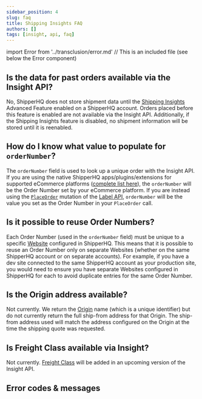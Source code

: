 ```yaml
---
sidebar_position: 4
slug: faq
title: Shipping Insights FAQ
authors: []
tags: [insight, api, faq]
---
```

import Error from '../transclusion/error.md' // This is an included file (see below the Error component)

## Is the data for past orders available via the Insight API?

No, ShipperHQ does not store shipment data until the [Shipping Insights](https://docs.shipperhq.com/shipping-insights-configuration/) Advanced Feature enabled on a ShipperHQ account. Orders placed before this feature is enabled are not available via the Insight API. Additionally, if the Shipping Insights feature is disabled, no shipment information will be stored until it is reenabled.

## How do I know what value to populate for `orderNumber`?
The `orderNumber` field is used to look up a unique order with the Insight API. If you are using the native ShipperHQ apps/plugins/extensions for supported eCommerce platforms ([complete list here](https://shipperhq.com/pricing)), the `orderNumber` will be the Order Number set by your eCommerce platform. If you are instead using the [`PlaceOrder`](place-order) mutation of the [Label API](../label/overview/), `orderNumber` will be the value you set as the Order Number in your `PlaceOrder` call.

## Is it possible to reuse Order Numbers?
Each Order Number (used in the `orderNumber` field) must be unique to a specific [Website](https://docs.shipperhq.com/adding-websites-in-shipperhq/) configured in ShipperHQ. This means that it is possible to reuse an Order Number only on separate Websites (whether on the same ShipperHQ account or on separate accounts). For example, if you have a dev site connected to the same ShipperHQ account as your production site, you would need to ensure you have separate Websites configured in ShipperHQ for each to avoid duplicate entries for the same Order Number.

## Is the Origin address available?

Not currently. We return the [Origin](https://docs.shipperhq.com/origin-configuration/) name (which is a unique identifier) but do not currently return the full ship-from address for that Origin. The ship-from address used will match the address configured on the Origin at the time the shipping quote was requested.

## Is Freight Class available via Insight?

Not currently. [Freight Class](https://docs.shipperhq.com/ltl-freight-carrier-configuration/#Freight_Classes) will be added in an upcoming version of the Insight API.

## Error codes & messages
[//]: # (This is an imported file - Do not modify directly this section)
[//]: # (Look for the import statement at the top of the file to have the path of the included file)
<Error components={props.components} />
